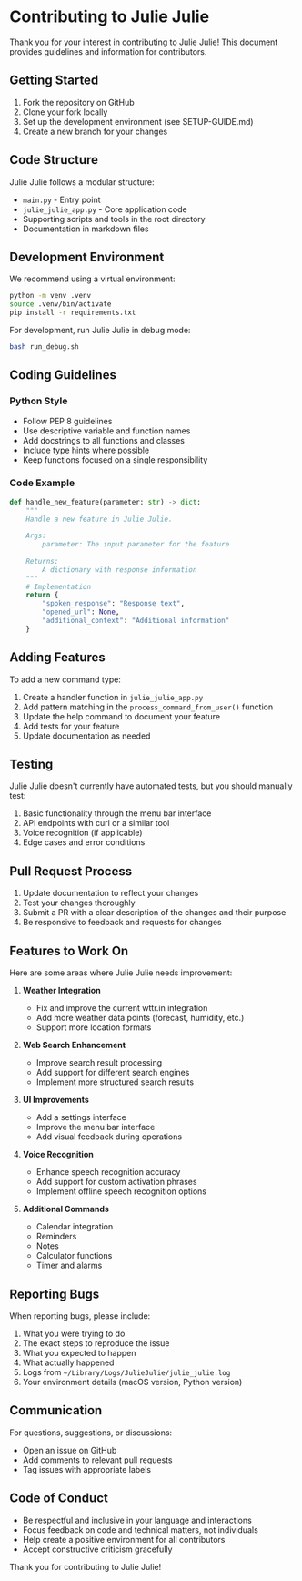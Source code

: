 # Contributing to Julie Julie

Thank you for your interest in contributing to Julie Julie! This document provides guidelines and information for contributors.

## Getting Started

1. Fork the repository on GitHub
2. Clone your fork locally
3. Set up the development environment (see SETUP-GUIDE.md)
4. Create a new branch for your changes

## Code Structure

Julie Julie follows a modular structure:

- `main.py` - Entry point
- `julie_julie_app.py` - Core application code
- Supporting scripts and tools in the root directory
- Documentation in markdown files

## Development Environment

We recommend using a virtual environment:

```bash
python -m venv .venv
source .venv/bin/activate
pip install -r requirements.txt
```

For development, run Julie Julie in debug mode:

```bash
bash run_debug.sh
```

## Coding Guidelines

### Python Style

- Follow PEP 8 guidelines
- Use descriptive variable and function names
- Add docstrings to all functions and classes
- Include type hints where possible
- Keep functions focused on a single responsibility

### Code Example

```python
def handle_new_feature(parameter: str) -> dict:
    """
    Handle a new feature in Julie Julie.
    
    Args:
        parameter: The input parameter for the feature
        
    Returns:
        A dictionary with response information
    """
    # Implementation
    return {
        "spoken_response": "Response text",
        "opened_url": None,
        "additional_context": "Additional information"
    }
```

## Adding Features

To add a new command type:

1. Create a handler function in `julie_julie_app.py`
2. Add pattern matching in the `process_command_from_user()` function
3. Update the help command to document your feature
4. Add tests for your feature
5. Update documentation as needed

## Testing

Julie Julie doesn't currently have automated tests, but you should manually test:

1. Basic functionality through the menu bar interface
2. API endpoints with curl or a similar tool
3. Voice recognition (if applicable)
4. Edge cases and error conditions

## Pull Request Process

1. Update documentation to reflect your changes
2. Test your changes thoroughly
3. Submit a PR with a clear description of the changes and their purpose
4. Be responsive to feedback and requests for changes

## Features to Work On

Here are some areas where Julie Julie needs improvement:

1. **Weather Integration**
   - Fix and improve the current wttr.in integration
   - Add more weather data points (forecast, humidity, etc.)
   - Support more location formats

2. **Web Search Enhancement**
   - Improve search result processing
   - Add support for different search engines
   - Implement more structured search results

3. **UI Improvements**
   - Add a settings interface
   - Improve the menu bar interface
   - Add visual feedback during operations

4. **Voice Recognition**
   - Enhance speech recognition accuracy
   - Add support for custom activation phrases
   - Implement offline speech recognition options

5. **Additional Commands**
   - Calendar integration
   - Reminders
   - Notes
   - Calculator functions
   - Timer and alarms

## Reporting Bugs

When reporting bugs, please include:

1. What you were trying to do
2. The exact steps to reproduce the issue
3. What you expected to happen
4. What actually happened
5. Logs from `~/Library/Logs/JulieJulie/julie_julie.log`
6. Your environment details (macOS version, Python version)

## Communication

For questions, suggestions, or discussions:

- Open an issue on GitHub
- Add comments to relevant pull requests
- Tag issues with appropriate labels

## Code of Conduct

- Be respectful and inclusive in your language and interactions
- Focus feedback on code and technical matters, not individuals
- Help create a positive environment for all contributors
- Accept constructive criticism gracefully

Thank you for contributing to Julie Julie!
